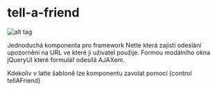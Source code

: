 tell-a-friend
=============

![alt tag](https://github.com/jannovy/tell-a-friend/blob/master/docs/preview.png)

Jednoduchá komponenta pro framework Nette která zajistí odeslání upozornění na URL ve které ji uživatel použije.
Formou modálního okna jQueryUI které formulář odesílá AJAXem.

Kdekoliv v latte šabloně lze komponentu zavolat pomocí {control tellAFriend}
